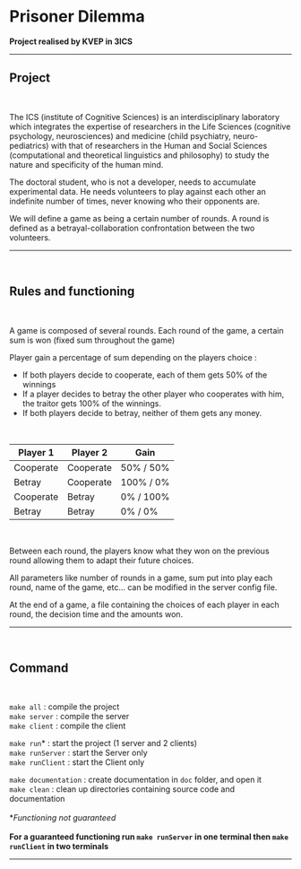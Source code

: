 # Prisoner Dilemma

<b>Project realised by KVEP in 3ICS</b>
<br>

***

## Project

<br>

The ICS (institute of Cognitive Sciences) is an interdisciplinary laboratory which integrates the expertise of researchers in the Life Sciences (cognitive psychology, neurosciences) and medicine (child psychiatry, neuro-pediatrics) with that of researchers in the Human and Social Sciences (computational and theoretical linguistics and philosophy) to study the nature and specificity of the human mind.

The doctoral student, who is not a developer, needs to accumulate experimental data. He needs volunteers to play against each other an indefinite number of times, never knowing who their opponents are.  

We will define a game as being a certain number of rounds. A round is defined as a betrayal-collaboration confrontation between the two volunteers.

***

<br>

## Rules and functioning  

<br>

A game is composed of several rounds. Each round of the game, a certain sum is won (fixed sum throughout the game)

Player gain a percentage of sum depending on the players choice : <br>
- If both players decide to cooperate, each of them gets 50% of the winnings
- If a player decides to betray the other player who cooperates with him, the traitor gets 100% of the winnings.
- If both players decide to betray, neither of them gets any money.

<br>

| Player 1 | Player 2 | Gain                                         |
| --------------- | --------------- | ------------------------------------------------------ |
| Cooperate | Cooperate |  50% / 50%                                |
| Betray     | Cooperate | 100% / 0% |
| Cooperate | Betray     | 0% / 100%|
| Betray    | Betray     | 0% / 0%                |

<br>

Between each round, the players know what they won on the previous round allowing them to adapt their future choices.  

All parameters like number of rounds in a game, sum put into play each round, name of the game, etc... can be modified in the server config file.

At the end of a game, a file containing the choices of each player in each round, the decision time and the amounts won.

***

<br>

## Command

<br>

`make all` : compile the project <br>
`make server` : compile the server <br>
`make client` : compile the client <br>

`make run`* : start the project (1 server and 2 clients) <br>
`make runServer` : start the Server only<br>
`make runClient` : start the Client only<br>

`make documentation` : create documentation in `doc` folder, and open it <br>
`make clean` : clean up directories containing source code and documentation <br>
<br>
*<i>Functioning not guaranteed</i><br>
<br>
<b>For a guaranteed functioning run `make runServer` in one terminal then `make runClient` in two terminals</b>
<br>

***

###
